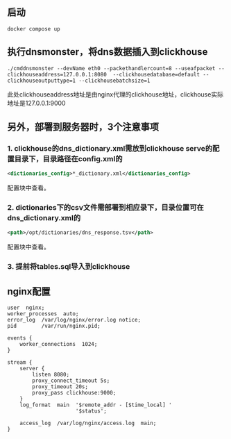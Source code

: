 
## 启动

```shell
docker compose up
```

## 执行dnsmonster，将dns数据插入到clickhouse

```shell
./cmddnsmonster --devName eth0 --packethandlercount=8 --useafpacket --clickhouseaddress=127.0.0.1:8080  --clickhousedatabase=default --clickhouseoutputtype=1 --clickhousebatchsize=1
```

此处clickhouseaddress地址是由nginx代理的clickhouse地址，clickhouse实际地址是127.0.0.1:9000

## 另外，部署到服务器时，3个注意事项

### 1. clickhouse的dns_dictionary.xml需放到clickhouse serve的配置目录下，目录路径在config.xml的

```xml
<dictionaries_config>*_dictionary.xml</dictionaries_config>
```

配置块中查看。

### 2. dictionaries下的csv文件需部署到相应录下，目录位置可在dns_dictionary.xml的

```xml
<path>/opt/dictionaries/dns_response.tsv</path>
```

配置块中查看。

### 3. 提前将tables.sql导入到clickhouse

## nginx配置

```nginx
user  nginx;
worker_processes  auto;
error_log  /var/log/nginx/error.log notice;
pid        /var/run/nginx.pid;

events {
    worker_connections  1024;
}

stream {
    server {
        listen 8080;
        proxy_connect_timeout 5s;
        proxy_timeout 20s;
        proxy_pass clickhouse:9000;
    }
    log_format  main  '$remote_addr - [$time_local] '
                      '$status';

    access_log  /var/log/nginx/access.log  main;
}
```
